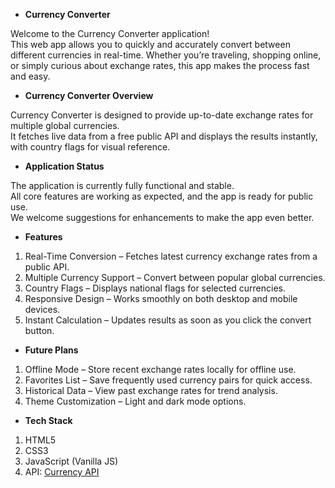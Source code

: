 - **Currency Converter**


Welcome to the Currency Converter application!   
This web app allows you to quickly and accurately convert between different currencies in real-time.
Whether you’re traveling, shopping online, or simply curious about exchange rates, this app makes the process fast and easy. 

 
- **Currency Converter Overview**
 
Currency Converter is designed to provide up-to-date exchange rates for multiple global currencies.  
It fetches live data from a free public API and displays the results instantly, with country flags for visual reference.


- **Application Status**

The application is currently fully functional and stable.  
All core features are working as expected, and the app is ready for public use.  
We welcome suggestions for enhancements to make the app even better.


- **Features**

1) Real-Time Conversion – Fetches latest currency exchange rates from a public API.
2) Multiple Currency Support – Convert between popular global currencies.
3) Country Flags – Displays national flags for selected currencies.
4) Responsive Design – Works smoothly on both desktop and mobile devices.
5) Instant Calculation – Updates results as soon as you click the convert button.


- **Future Plans**

1) Offline Mode – Store recent exchange rates locally for offline use.
2)  Favorites List – Save frequently used currency pairs for quick access.
3) Historical Data – View past exchange rates for trend analysis.
4) Theme Customization – Light and dark mode options.


- **Tech Stack**

1) HTML5
2) CSS3
3) JavaScript (Vanilla JS)
4) API: [Currency API](https://latest.currency-api.pages.dev/)


